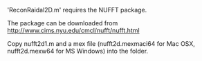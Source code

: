 'ReconRaidal2D.m' requires the NUFFT package.

The package can be downloaded from http://www.cims.nyu.edu/cmcl/nufft/nufft.html

Copy nufft2d1.m and a mex file (nufft2d.mexmaci64 for Mac OSX, nufft2d.mexw64 for MS Windows) into the folder.
